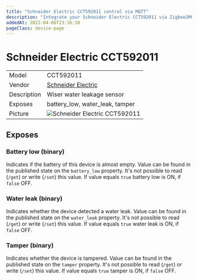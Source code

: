 ```yaml
---
title: "Schneider Electric CCT592011 control via MQTT"
description: "Integrate your Schneider Electric CCT592011 via Zigbee2MQTT with whatever smart home infrastructure you are using without the vendor's bridge or gateway."
addedAt: 2022-04-06T23:16:10
pageClass: device-page
---
```


<!-- !!!! -->
<!-- ATTENTION: This file is auto-generated through docgen! -->
<!-- You can only edit the "Notes"-Section between the two comment lines "Notes BEGIN" and "Notes END". -->
<!-- Do not use h1 or h2 heading within "## Notes"-Section. -->
<!-- !!!! -->

# Schneider Electric CCT592011

|     |     |
|-----|-----|
| Model | CCT592011  |
| Vendor  | [Schneider Electric](/supported-devices/#v=Schneider%20Electric)  |
| Description | Wiser water leakage sensor |
| Exposes | battery_low, water_leak, tamper |
| Picture | ![Schneider Electric CCT592011](https://www.zigbee2mqtt.io/images/devices/CCT592011.png) |


<!-- Notes BEGIN: You can edit here. Add "## Notes" headline if not already present. -->


<!-- Notes END: Do not edit below this line -->




## Exposes

### Battery low (binary)
Indicates if the battery of this device is almost empty.
Value can be found in the published state on the `battery_low` property.
It's not possible to read (`/get`) or write (`/set`) this value.
If value equals `true` battery low is ON, if `false` OFF.

### Water leak (binary)
Indicates whether the device detected a water leak.
Value can be found in the published state on the `water_leak` property.
It's not possible to read (`/get`) or write (`/set`) this value.
If value equals `true` water leak is ON, if `false` OFF.

### Tamper (binary)
Indicates whether the device is tampered.
Value can be found in the published state on the `tamper` property.
It's not possible to read (`/get`) or write (`/set`) this value.
If value equals `true` tamper is ON, if `false` OFF.

